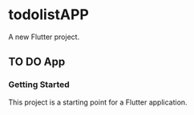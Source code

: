 # todolistAPP

A new Flutter project.
## TO DO App


### Getting Started

This project is a starting point for a Flutter application.
 
